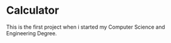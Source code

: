 # Calculator
This is the first project when i started my Computer Science and Engineering Degree.


